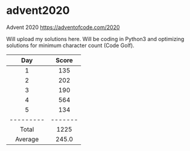 # advent2020
Advent 2020 https://adventofcode.com/2020

Will upload my solutions here.
Will be coding in Python3 and optimizing solutions for minimum character count (Code Golf).

| Day     | Score |
|:-------:|:-----:|
| 1       | 135   |
| 2       | 202   |
| 3       | 190   |
| 4       | 564   |
| 5       | 134   |
|---------|-------|
| Total   | 1225  |
| Average | 245.0 |
